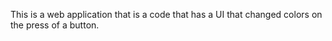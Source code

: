 This is a web application that is a code that has a UI that changed colors on the press of a button.
